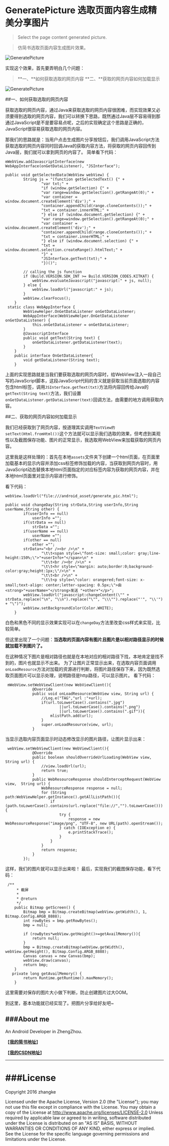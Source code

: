 # GeneratePicture 选取页面内容生成精美分享图片
>Select the page content generated picture.

>仿简书选取页面内容生成图片效果。


![GeneratePicture](gif/home.png)

实现这个效果，首先要弄明白几个问题：
>**一、**如何获取选取的网页内容
>**二、**获取的网页内容如何加载显示

![GeneratePicture](gif/home.gif)


##一、如何获取选取的网页内容

获取选取的网页内容，通过Java来获取选取的网页内容很困难，而实现效果又必须要得到选取的网页内容，我们可以转换下思路，既然通过Java层不容易得到那通过JavaScript是不是要容易点呢，之后的实现确定这个思路是正确的，JavaScript很容易获取选取的网页内容。

那我们的思路就是：当用户点击生成图片分享按钮后，我们调用JavaScript方法获取选取的网页内容同时回调Java的获取内容方法，将获取的网页内容回传到Java层，我们就可以拿到网页的内容了。
简单看下代码：
```
mWebView.addJavascriptInterface(new WebAppInterface(onGetDataListener), "JSInterface");

public void getSelectedData(WebView webView) {
        String js = "(function getSelectedText() {" +
                "var txt;" +
                "if (window.getSelection) {" +
                "var range=window.getSelection().getRangeAt(0);" +
                "var container = window.document.createElement('div');" +
                "container.appendChild(range.cloneContents());" +
                "txt = container.innerHTML;" +
                "} else if (window.document.getSelection) {" +
                "var range=window.getSelection().getRangeAt(0);" +
                "var container = window.document.createElement('div');" +
                "container.appendChild(range.cloneContents());" +
                "txt = container.innerHTML;" +
                "} else if (window.document.selection) {" +
                "txt = window.document.selection.createRange().htmlText;" +
                "}" +
                "JSInterface.getText(txt);" +
                "})()";

        // calling the js function
        if (Build.VERSION.SDK_INT >= Build.VERSION_CODES.KITKAT) {
            webView.evaluateJavascript("javascript:" + js, null);
        } else {
            webView.loadUrl("javascript:" + js);
        }
        webView.clearFocus();
    }
 static class WebAppInterface {
        WebViewHelper.OnGetDataListener onGetDataListener;
        WebAppInterface(WebViewHelper.OnGetDataListener onGetDataListener) {
            this.onGetDataListener = onGetDataListener;
        }
        @JavascriptInterface
        public void getText(String text) {
            onGetDataListener.getDataListener(text);
        }
    }
    public interface OnGetDataListener{
        void getDataListener(String text);
    }
```
上面的实现思路就是当我们要获取选取的网页内容时，给WebView注入一段自己写的JavaScript脚本，这段JavaScript代码的含义就是获取当前页面选取的内容包含html标签，调用`JSInterface.getText(txt)`方法将内容回传给Java的`getText(String text)`方法，我们设置`onGetDataListener.getDataListener(text)`回调方法，由需要的地方调用获取内容。

##二、获取的网页内容如何加载显示

我们已经获取到了网页内容，按道理其实调用`TextView的setText(Html.fromHtml())`这个方法就可以显示我们选取的效果，但考虑到美观性以及截图保存功能、图片的正常显示，我选取用WebView来加载获取的网页内容。

 这里我是这样处理的：首先在本地`assets`文件夹下创建一个html页面，在页面里加载基本的显示内容并添加css标签修饰加载的内容，当获取到网页内容时，用JavaScript动态替换本地html页面指定的对应标签内容为获取的网页内容，并在本地html页面里对显示内容进行修饰。

看下代码：
```
webView.loadUrl("file:///android_asset/generate_pic.html");

public void changeDay(String strData,String userInfo,String userName,String other) {
        if(userInfo == null)
            userInfo ="";
        if(strData == null)
            strData ="";
        if(userName == null)
            userName ="";
        if(other == null)
            other ="";
        strData+="<br /><br />\n" +
                "\t\t<span style=\"font-size: small;color: gray;line-height:150%;\">"+userInfo+"</span>\n" +
                "\t\t<br /><br />\n" +
                "\t\t<hr style=\"margin: auto;border:0;background-color:gray;height:1px;\"/>\n" +
                "\t\t<br />\n" +
                "\t\t<p style=\"color: orangered;font-size: x-small;text-align: center;letter-spacing: 0.5px;\">由<strong>"+userName+"</strong>发送 "+other+"</p>";
        webView.loadUrl("javascript:changeContent(\"" + strData.replace("\n", "\\n").replace("\"", "\\\"").replace("'", "\\'") + "\")");
        webView.setBackgroundColor(Color.WHITE);
    }
```
白色和黑色不同的显示效果实现可以在`changeDay`方法里改变css样式来实现，比较简单。

但这里出现了一个问题：**当选取的页面内容有图片且图片是以相对路径显示的时候就加载不到图片了。**

在这种情况下图片是相对路径也就是在本地对应的相对路径下找，本地肯定是找不到的，图片也就显示不出来。
为了让图片正常显示出来，在选取内容页面调用`onLoadResource`方法对加载的资源进行判断，将图片路径保存下来，因为既然选取页面图片可以显示处理，说明路径是http路径，可以显示图片。
看下代码：
```
 mWebView.setWebViewClient(new WebViewClient(){
            @Override
            public void onLoadResource(WebView view, String url) {
                //Log.e("TAG","url :"+url);
                if(url.toLowerCase().contains(".jpg")
                        ||url.toLowerCase().contains(".png")
                        ||url.toLowerCase().contains(".gif")){
                    mlistPath.add(url);
                }
                super.onLoadResource(view, url);
            }
```
当显示选取内容页面显示时动态修改显示的图片路径，让图片显示出来：

```
 webView.setWebViewClient(new WebViewClient(){
            @Override
            public boolean shouldOverrideUrlLoading(WebView view, String url) {
                //view.loadUrl(url);
                return true;
            }
            public WebResourceResponse shouldInterceptRequest(WebView view,  String url) {
                WebResourceResponse response = null;
                for (String path:WebViewHelper.getInstance().getAllListPath()){
                    if (path.toLowerCase().contains(url.replace("file://","").toLowerCase())){
                        try {
                            response = new WebResourceResponse("image/png", "UTF-8", new URL(path).openStream());
                        } catch (IOException e) {
                            e.printStackTrace();
                        }
                    }
                }
                return response;
            }
        });
```

这样，我们的图片就可以显示出来啦！
最后，实现我们的截图保存功能，看下代码：
```
 /**
     * 截屏
     *
     * @return
     */
    public Bitmap getScreen() {
        Bitmap bmp = Bitmap.createBitmap(webView.getWidth(), 1, Bitmap.Config.ARGB_8888);
        int rowBytes = bmp.getRowBytes();
        bmp = null;

        if (rowBytes*webView.getHeight()>=getAvailMemory()){
            return null;
        }
        bmp = Bitmap.createBitmap(webView.getWidth(), webView.getHeight(), Bitmap.Config.ARGB_8888);
        Canvas canvas = new Canvas(bmp);
        webView.draw(canvas);
        return bmp;
    }
   private long getAvailMemory() {
        return Runtime.getRuntime().maxMemory();
    }
```

这里需要对保存的图片大小做下判断，防止创建图片过大OOM。

到这里，基本功能就已经实现了。把图片分享给好友吧~

###About me
---
An Android Developer in ZhengZhou.

【[**我的简书地址**](http://www.jianshu.com/users/3c751e06dc32/latest_articles)】

【[**我的CSDN地址**](http://blog.csdn.net/zhangke3016)】

---
###License
=======
Copyright  2016  zhangke

Licensed under the Apache License, Version 2.0 (the "License");
you may not use this file except in compliance with the License.
You may obtain a copy of the License at 
http://www.apache.org/licenses/LICENSE-2.0
Unless required by applicable law or agreed to in writing, software
distributed under the License is distributed on an "AS IS" BASIS,
WITHOUT WARRANTIES OR CONDITIONS OF ANY KIND, either express or implied.
See the License for the specific language governing permissions and
limitations under the License.
